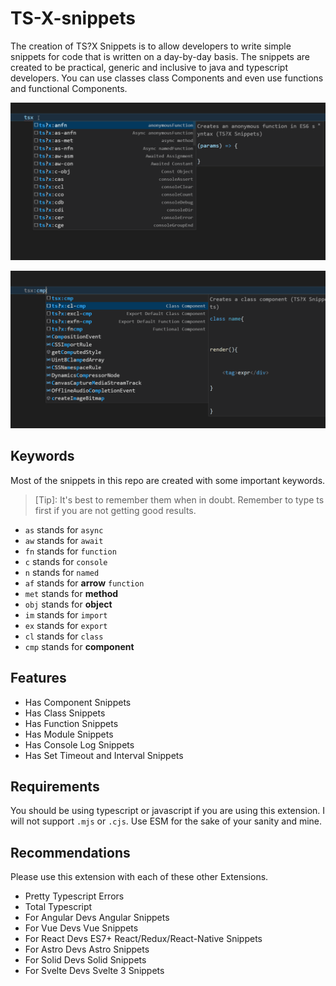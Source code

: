 # TS-X-snippets

The creation of TS?X Snippets is to allow developers to write simple snippets for code that is written on a day-by-day basis.
The snippets are created to be practical, generic and inclusive to java and typescript developers. You can use classes class Components and even use functions and functional Components.

![All Snippets](images/all-tsx-snippets.gif)

![Component Snippets](images/component-snippets.gif)

## Keywords

Most of the snippets in this repo are created with some important keywords.

> [Tip]: It's best to remember them when in doubt. Remember to type ts first if you are not getting good results.  

- `as` stands for `async`
- `aw` stands for `await`
- `fn` stands for `function`
- `c` stands for `console`
- `n` stands for `named`
- `af` stands for **arrow** `function`
- `met` stands for **method**
- `obj` stands for **object**
- `im` stands for `import`
- `ex` stands for `export`
- `cl` stands for `class`
- `cmp` stands for **component**

## Features

- Has Component Snippets
- Has Class Snippets
- Has Function Snippets
- Has Module Snippets
- Has Console Log Snippets
- Has Set Timeout and Interval Snippets

<!-- 
> Tip: Many popular extensions utilize animations. This is an excellent way to show off your extension! We recommend short, focused animations that are easy to follow. -->

## Requirements

You should be using typescript or javascript if you are using this extension. I will not support `.mjs` or `.cjs`. Use ESM for the sake of your sanity and mine.

## Recommendations

Please use this extension with each of these other Extensions.

- Pretty Typescript Errors
- Total Typescript
- For Angular Devs Angular Snippets
- For Vue Devs Vue Snippets
- For React Devs ES7+ React/Redux/React-Native  Snippets
- For Astro Devs Astro Snippets
- For Solid Devs Solid Snippets
- For Svelte Devs Svelte 3 Snippets

<!-- ## Known Issues

Calling out known issues can help limit users opening duplicate issues against your extension. -->

<!-- ## Working with Markdown

You can author your README using Visual Studio Code. Here are some useful editor keyboard shortcuts:

* Split the editor (`Cmd+\` on macOS or `Ctrl+\` on Windows and Linux).
* Toggle preview (`Shift+Cmd+V` on macOS or `Shift+Ctrl+V` on Windows and Linux).
* Press `Ctrl+Space` (Windows, Linux, macOS) to see a list of Markdown snippets.

## For more information

* [Visual Studio Code's Markdown Support](http://code.visualstudio.com/docs/languages/markdown)
* [Markdown Syntax Reference](https://help.github.com/articles/markdown-basics/)

**Enjoy!** -->
